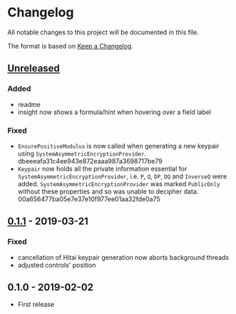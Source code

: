 # Changelog
All notable changes to this project will be documented in this file.

The format is based on [Keep a Changelog](https://keepachangelog.com/en/1.0.0/).

## [Unreleased]
### Added
- readme
- insight now shows a formula/hint when hovering over a field label
### Fixed
- `EnsurePositiveModulus` is now called when generating a new keypair using
`SystemAsymmetricEncryptionProvider`. dbeeeafa31c4ee943e872eaaa987a3698717be79
- `Keypair` now holds all the private information essential for
`SystemAsymmetricEncryptionProvider`, i.e. `P`, `Q`, `DP`, `DQ` and `InverseQ`
were added. `SystemAsymmetricEncryptionProvider` was marked `PublicOnly` without
these properties and so was unable to decipher data. 00a656477ba05e7e37e10f977ee01aa32fde0a75

## [0.1.1] - 2019-03-21
### Fixed
- cancellation of Hitai keypair generation now aborts background threads
- adjusted controls' position

## 0.1.0 - 2019-02-02
- First release

[Unreleased]: https://github.com/sorashi/hitai/compare/v0.1.1...HEAD
[0.1.1]: https://github.com/sorashi/hitai/compare/v0.1.0...v0.1.1
